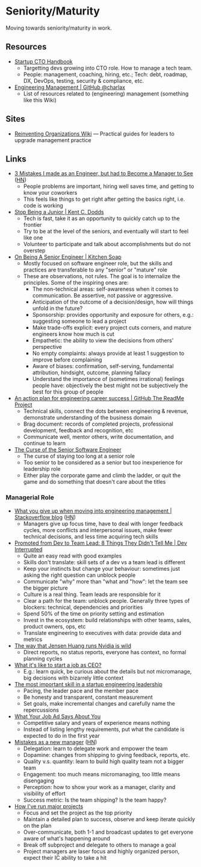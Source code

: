 # Seniority/Maturity

Moving towards seniority/maturity in work.

## Resources

- [Startup CTO Handbook](https://github.com/ZachGoldberg/Startup-CTO-Handbook/blob/main/StartupCTOHandbook.md)
  - Targetting devs growing into CTO role. How to manage a tech team.
  - People: management, coaching, hiring, etc.; Tech: debt, roadmap, DX, DevOps,
    testing, security & compliance, etc.
- [Engineering Management | GitHub @charlax](https://github.com/charlax/engineering-management/)
  - List of resources related to (engineering) management (something like this
    Wiki)

## Sites

- [Reinventing Organizations Wiki](https://reinventingorganizationswiki.com/en/)
  — Practical guides for leaders to upgrade management practice

## Links

- [3 Mistakes I made as an Engineer, but had to Become a Manager to See](https://www.developing.dev/p/3-mistakes-i-made-as-an-engineer)
  ([HN](https://news.ycombinator.com/item?id=35101378))
  - People problems are important, hiring well saves time, and getting to know
    your coworkers
  - This feels like things to get right after getting the basics right, i.e.
    code is working
- [Stop Being a Junior | Kent C. Dodds](https://kentcdodds.com/blog/stop-being-a-junior)
  - Tech is fast, take it as an opportunity to quickly catch up to the frontier
  - Try to be at the level of the seniors, and eventually will start to feel
    like one
  - Volunteer to participate and talk about accomplishments but do not overstep
- [On Being A Senior Engineer | Kitchen Soap](https://www.kitchensoap.com/2012/10/25/on-being-a-senior-engineer/)
  - Mostly focused on software engineer role, but the skills and practices are
    transferable to any "senior" or "mature" role
  - These are observations, not rules. The goal is to internalize the
    principles. Some of the inspiring ones are:
    - The non-technical areas: self-awareness when it comes to communication. Be
      assertive, not passive or aggressive.
    - Anticipation of the outcome of a decision/design, how will things unfold
      in the future?
    - Sponsorship: provides opportunity and exposure for others, e.g.:
      suggesting someone to lead a project
    - Make trade-offs explicit: every project cuts corners, and mature engineers
      know how much is cut
    - Empathetic: the ability to view the decisions from others' perspective
    - No empty complaints: always provide at least 1 suggestion to improve
      before complaining
    - Aware of biases: confirmation, self-serving, fundamental attribution,
      hindsight, outcome, planning fallacy
    - Understand the importance of (sometimes irrational) feelings people have:
      objectively the best might not be subjectively the best for this group of
      people
- [An action plan for engineering career success | GitHub The ReadMe Project](https://github.com/readme/guides/engineering-career-success)
  - Technical skills, connect the dots between engineering & revenue,
    demonstrate understanding of the business domain
  - Brag document: records of completed projects, professional development,
    feedback and recognition, etc
  - Communicate well, mentor others, write documentation, and continue to learn
- [The Curse of the Senior Software Engineer](https://www.yieldcode.blog/post/the-curse-of-the-senior-engineer/)
  - The curse of staying too long at a senior role
  - Too senior to be considered as a senior but too inexperience for leadership
    role
  - Either play the corporate game and climb the ladder, or quit the game and do
    something that doesn't care about the titles

### Managerial Role

- [What you give up when moving into engineering management | Stackoverflow blog](https://stackoverflow.blog/2022/02/23/what-you-give-up-when-moving-into-engineering-management/)
  ([HN](https://news.ycombinator.com/item?id=35550240))
  - Managers give up focus time, have to deal with longer feedback cycles, more
    conflicts and interpersonal issues, make fewer technical decisions, and less
    time acquiring tech skills
- [Promoted from Dev to Team Lead: 8 Things They Didn't Tell Me | Dev Interrupted](https://devinterrupted.substack.com/p/promoted-from-dev-to-team-lead-8)
  - Quite an easy read with good examples
  - Skills don't translate: skill sets of a dev vs a team lead is different
  - Keep your instincts but change your behaviour: sometimes just asking the
    right question can unblock people
  - Communicate "why" more than "what and "how": let the team see the bigger
    picture
  - Culture is a real thing. Team leads are responsible for it
  - Clear a path for the team: unblock people. Generally three types of
    blockers: technical, dependencies and priorities
  - Spend 50% of the time on priority setting and estimation
  - Invest in the ecosystem: build relationships with other teams, sales,
    product owners, ops, etc
  - Translate engineering to executives with data: provide data and metrics
- [The way that Jensen Huang runs Nvidia is wild](https://twitter.com/danhockenmaier/status/1701608618087571787)
  - Direct reports, no status reports, everyone has context, no formal planning
    cycles
- [What it's like to start a job as CEO?](https://www.ejorgenson.com/blog/what-its-like-ceo)
  - E.g.: learn quick, be curious about the details but not micromanage, big
    decisions with bizarrely little context
- [The most important skill in a startup engineering leadership](https://danielmangum.com/posts/most-important-skill-startup-engineering-leadership/)
  - Pacing, the leader pace and the member pace
  - Be honesty and transparent, constant measurement
  - Set goals, make incremental changes and carefully name the repercussions
- [What Your Job Ad Says About You](https://www.talentstuff.com/blog/what-your-job-ad-says-about-you)
  - Competitive salary and years of experience means nothing
  - Instead of listing lengthy requirements, put what the candidate is expected
    to do in the first year
- [Mistakes as a new manager](https://terriblesoftware.org/2024/12/04/the-6-mistakes-youre-going-to-make-as-a-new-manager/)
  ([HN](https://news.ycombinator.com/item?id=42341506))
  - Delegation: learn to delegate work and empower the team
  - Dopamine: changes from shipping to giving feedback, reports, etc.
  - Quality v.s. quantity: learn to build high quality team not a bigger team
  - Engagement: too much means micromanaging, too little means disengaging
  - Perception: how to show your work as a manager, clarity and visibility of
    effort
  - Success metric: Is the team shipping? Is the team happy?
- [How I've run major projects](https://www.benkuhn.net/pjm/)
  - Focus and set the project as the top priority
  - Maintain a detailed plan to success, observe and keep iterate quickly on the
    plan
  - Over-communicate, both 1-1 and broadcast updates to get everyone aware of
    what's happening around
  - Break off subproject and delegate to others to manage a goal
  - Project managers are laser focus and highly organized person, expect their
    IC ability to take a hit
